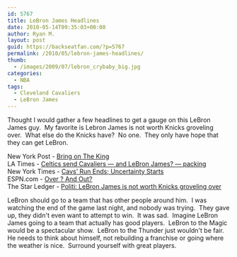 ```yaml
---
id: 5767
title: LeBron James Headlines
date: 2010-05-14T09:35:03+00:00
author: Ryan M.
layout: post
guid: https://backseatfan.com/?p=5767
permalink: /2010/05/lebron-james-headlines/
thumb:
  - /images/2009/07/lebron_crybaby_big.jpg
categories:
  - NBA
tags:
  - Cleveland Cavaliers
  - LeBron James
---
```


<div class="entry">
  <p>
    Thought I would gather a few headlines to get a gauge on this LeBron James guy.  My favorite is Lebron James is not worth Knicks groveling over.  What else do the Knicks have?  No one.  They only have hope that they can get LeBron.
  </p>

  <p>
    New York Post - <a href="http://newyorkpost.com/p/sports/knicks/ouster_may_make_TtsgQ8KAZsq6Z8nB7CiQWP">Bring on The King</a><br /> LA Times - <a href="http://www.latimes.com/sports/la-sp-celtics-cavaliers-20100514,0,2642179.story">Celtics send Cavaliers — and LeBron James? — packing</a><br /> New York Times - <a href="http://www.nytimes.com/2010/05/14/sports/basketball/14celtics.html?ref=sports">Cavs’ Run Ends; Uncertainty Starts</a><br /> ESPN.com - <a href="http://espn.go.com/nba/dailydime/_/page/dime-100513/daily-dime">Over ? And Out?</a><br /> The Star Ledger - <a href="http://www.nj.com/knicks/index.ssf/2010/05/politi_no_reason_for_new_york.html">Politi: LeBron James is not worth Knicks groveling over</a>
  </p>

  <p>
    LeBron should go to a team that has other people around him.  I was watching the end of the game last night, and nobody was trying.  They gave up, they didn't even want to attempt to win.  It was sad.  Imagine LeBron James going to a team that actually has good players.  LeBron to the Magic would be a spectacular show.  LeBron to the Thunder just wouldn't be fair. He needs to think about himself, not rebuilding a franchise or going where the weather is nice.  Surround yourself with great players.
  </p>
</div>
